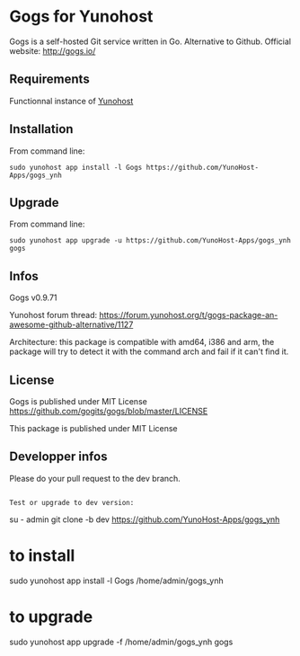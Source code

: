 Gogs for Yunohost
=================

Gogs is a self-hosted Git service written in Go. Alternative to Github.
Official website: <http://gogs.io/>

Requirements
------------

Functionnal instance of [Yunohost](https://yunohost.org/#/)

Installation
------------

From command line:

`sudo yunohost app install -l Gogs https://github.com/YunoHost-Apps/gogs_ynh`

Upgrade
-------
From command line:

`sudo yunohost app upgrade -u https://github.com/YunoHost-Apps/gogs_ynh gogs`

Infos
-----
Gogs v0.9.71

Yunohost forum thread: https://forum.yunohost.org/t/gogs-package-an-awesome-github-alternative/1127

Architecture: this package is compatible with amd64, i386 and arm, the package will try to detect it with the command arch and fail if it can't find it.

License
-------

Gogs is published under MIT License
https://github.com/gogits/gogs/blob/master/LICENSE

This package is published under MIT License


Developper infos
----------------

Please do your pull request to the dev branch.

```

Test or upgrade to dev version:
```
su - admin
git clone -b dev https://github.com/YunoHost-Apps/gogs_ynh
# to install
sudo yunohost app install -l Gogs /home/admin/gogs_ynh
# to upgrade
sudo yunohost app upgrade -f /home/admin/gogs_ynh gogs

```
